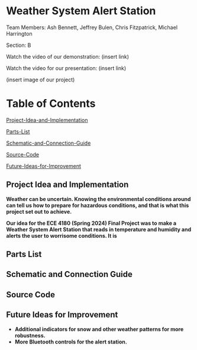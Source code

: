 # Weather System Alert Station
Team Members: Ash Bennett, Jeffrey Bulen, Chris Fitzpatrick, Michael Harrington 

Section: B

Watch the video of our demonstration: (insert link)

Watch the video for our presentation: (insert link)


(insert image of our project)

# Table of Contents  
[Project-Idea-and-Implementation](#project-idea-and-implementation)

[Parts-List](#parts-list)    

[Schematic-and-Connection-Guide](#schematic-and-connection-guide)

[Source-Code](#source-code)

[Future-Ideas-for-Improvement](#future-ideas-for-improvement)
<a name="project-idea-and-implementation"/>
<b name="parts-list"/>
<c name="schematic-and-connection-guide"/>
<d name="source-code"/>
<e name="future-ideas-for-improvement"/>
## Project Idea and Implementation
Weather can be uncertain. Knowing the environmental conditions around can tell us how to prepare for hazardous conditions, and that is what this project set out to achieve. 

Our idea for the ECE 4180 (Spring 2024) Final Project was to make a Weather System Alert Station that reads in temperature and humidity and alerts the user to worrisome conditions. It is 

## Parts List


## Schematic and Connection Guide


## Source Code


## Future Ideas for Improvement
* Additional indicators for snow and other weather patterns for more robustness.
* More Bluetooth controls for the alert station.

